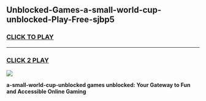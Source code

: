 
## Unblocked-Games-a-small-world-cup-unblocked-Play-Free-sjbp5
<h3>
<a href="https://premium76.site?title=a-small-world-cup-unblocked&ref=18A">CLICK TO PLAY</a></h3>
<hr>

<h3>
<a href="https://premium76.site?title=a-small-world-cup-unblocked&ref=18A">CLICK 2 PLAY</a>
  
</h3>

<a href="https://premium76.site?title=a-small-world-cup-unblocked&ref=18A"><img src="https://clearcache.store/games.png"></a>


**a-small-world-cup-unblocked games unblocked: Your Gateway to Fun and Accessible Online Gaming**
